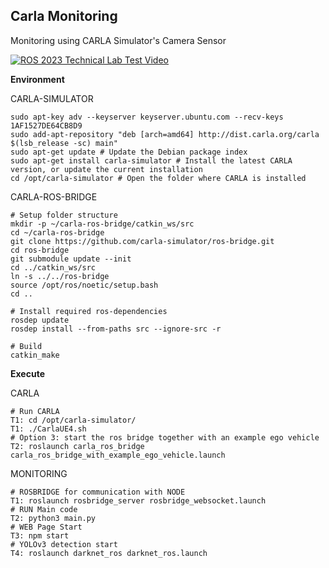 ## Carla Monitoring

Monitoring using CARLA Simulator's Camera Sensor

[![ROS 2023 Technical Lab Test Video](http://img.youtube.com/vi/QpeskhZzgaE/0.jpg)](https://youtu.be/QpeskhZzgaE)

**Environment**

CARLA-SIMULATOR

```
sudo apt-key adv --keyserver keyserver.ubuntu.com --recv-keys 1AF1527DE64CB8D9
sudo add-apt-repository "deb [arch=amd64] http://dist.carla.org/carla $(lsb_release -sc) main"
sudo apt-get update # Update the Debian package index
sudo apt-get install carla-simulator # Install the latest CARLA version, or update the current installation
cd /opt/carla-simulator # Open the folder where CARLA is installed
```

CARLA-ROS-BRIDGE 

```
# Setup folder structure
mkdir -p ~/carla-ros-bridge/catkin_ws/src
cd ~/carla-ros-bridge
git clone https://github.com/carla-simulator/ros-bridge.git
cd ros-bridge
git submodule update --init
cd ../catkin_ws/src
ln -s ../../ros-bridge
source /opt/ros/noetic/setup.bash
cd ..

# Install required ros-dependencies
rosdep update
rosdep install --from-paths src --ignore-src -r

# Build
catkin_make
```



**Execute**

CARLA 

```
# Run CARLA
T1: cd /opt/carla-simulator/
T1: ./CarlaUE4.sh
# Option 3: start the ros bridge together with an example ego vehicle
T2: roslaunch carla_ros_bridge carla_ros_bridge_with_example_ego_vehicle.launch
```

MONITORING

```
# ROSBRIDGE for communication with NODE
T1: roslaunch rosbridge_server rosbridge_websocket.launch
# RUN Main code
T2: python3 main.py
# WEB Page Start
T3: npm start
# YOLOv3 detection start
T4: roslaunch darknet_ros darknet_ros.launch
```
